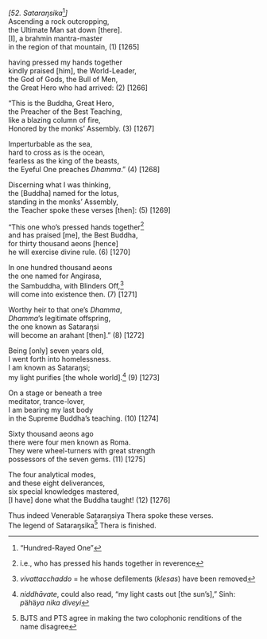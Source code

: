 *\[52. Sataraŋsika*[^1]*\]*  
Ascending a rock outcropping,  
the Ultimate Man sat down \[there\].  
\[I\], a brahmin mantra-master  
in the region of that mountain, (1) \[1265\]

having pressed my hands together  
kindly praised \[him\], the World-Leader,  
the God of Gods, the Bull of Men,  
the Great Hero who had arrived: (2) \[1266\]

“This is the Buddha, Great Hero,  
the Preacher of the Best Teaching,  
like a blazing column of fire,  
Honored by the monks’ Assembly. (3) \[1267\]

Imperturbable as the sea,  
hard to cross as is the ocean,  
fearless as the king of the beasts,  
the Eyeful One preaches *Dhamma*.” (4) \[1268\]

Discerning what I was thinking,  
the \[Buddha\] named for the lotus,  
standing in the monks’ Assembly,  
the Teacher spoke these verses \[then\]: (5) \[1269\]

“This one who’s pressed hands together[^2]  
and has praised \[me\], the Best Buddha,  
for thirty thousand aeons \[hence\]  
he will exercise divine rule. (6) \[1270\]

In one hundred thousand aeons  
the one named for Angirasa,  
the Sambuddha, with Blinders Off,[^3]  
will come into existence then. (7) \[1271\]

Worthy heir to that one’s *Dhamma*,  
*Dhamma*’s legitimate offspring,  
the one known as Sataraŋsi  
will become an arahant \[then\].” (8) \[1272\]

Being \[only\] seven years old,  
I went forth into homelessness.  
I am known as Sataraŋsi;  
my light purifies \[the whole world\].[^4] (9) \[1273\]

On a stage or beneath a tree  
meditator, trance-lover,  
I am bearing my last body  
in the Supreme Buddha’s teaching. (10) \[1274\]

Sixty thousand aeons ago  
there were four men known as Roma.  
They were wheel-turners with great strength  
possessors of the seven gems. (11) \[1275\]

The four analytical modes,  
and these eight deliverances,  
six special knowledges mastered,  
\[I have\] done what the Buddha taught! (12) \[1276\]

Thus indeed Venerable Sataraŋsiya Thera spoke these verses.  
The legend of Sataraŋsika[^5] Thera is finished.

[^1]: “Hundred-Rayed One”

[^2]: i.e., who has pressed his hands together in reverence

[^3]: *vivattacchaddo* = he whose defilements (*klesas*) have been removed

[^4]: *niddhāvate*, could also read, “my light casts out \[the sun’s\],” Sinh: *p*ä*h*ä*ya nika diveyi*

[^5]: BJTS and PTS agree in making the two colophonic renditions of the name disagree

